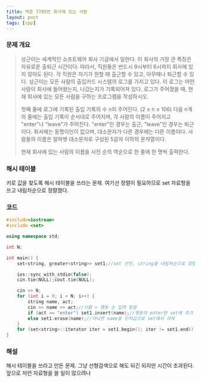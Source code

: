 ```yaml
---
title: 백준 7785번 회사에 있는 사람
layout: post
tags: [cpp]
---
```

### 문제 개요
> 상근이는 세계적인 소프트웨어 회사 기글에서 일한다. 이 회사의 가장 큰 특징은 자유로운 출퇴근 시간이다. 따라서, 직원들은 반드시 9시부터 6시까지 회사에 있지 않아도 된다.
> 각 직원은 자기가 원할 때 출근할 수 있고, 아무때나 퇴근할 수 있다.
> 상근이는 모든 사람의 출입카드 시스템의 로그를 가지고 있다. 이 로그는 어떤 사람이 회사에 들어왔는지, 나갔는지가 기록되어져 있다. 로그가 주어졌을 때, 현재 회사에 있는 모든 사람을 구하는 프로그램을 작성하시오.
> 
> 첫째 줄에 로그에 기록된 출입 기록의 수 n이 주어진다. (2 ≤ n ≤ 106) 다음 n개의 줄에는 출입 기록이 순서대로 주어지며, 각 사람의 이름이 주어지고 "enter"나 "leave"가 주어진다. "enter"인 경우는 출근, "leave"인 경우는 퇴근이다.
> 회사에는 동명이인이 없으며, 대소문자가 다른 경우에는 다른 이름이다. 사람들의 이름은 알파벳 대소문자로 구성된 5글자 이하의 문자열이다.
> 
> 현재 회사에 있는 사람의 이름을 사전 순의 역순으로 한 줄에 한 명씩 출력한다.

### 해시 테이블
키로 값을 찾도록 해시 테이블을 쓰라는 문제. 여기선 정렬이 필요하므로 set 자료형을 쓰고 내림차순으로 정렬했다.
### 코드
```c++
#include<iostream>
#include <set>

using namespace std;

int N;

int main() {
    set<string, greater<string>> set1;//set 선언, string을 내림차순으로 정렬

    ios::sync_with_stdio(false);
    cin.tie(NULL);cout.tie(NULL);

    cin >> N;
    for (int i = 0; i < N; i++) {
        string name, act;
        cin >> name >> act;//이름 > 행동 순 입력 받음
        if (act == "enter") set1.insert(name);//행동이 enter면 set에 추가
        else set1.erase(name);//아니면 name을 인자값으로 set에서 삭제
    }
    for (set<string>::iterator iter = set1.begin(); iter != set1.end(); iter++) cout << *iter << "\n";//출력
}
```
### 해설
해시 테이블을 쓰라고 만든 문제. 그냥 선형검색으로 해도 되긴 되지만 시간이 초과된다.  
앞으로 저런 자료형을 쓸 일이 많으려나
